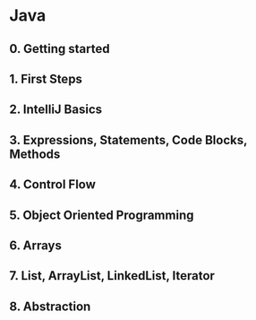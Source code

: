# Java

## 0. Getting started
## 1. First Steps
## 2. IntelliJ Basics
## 3. Expressions, Statements, Code Blocks, Methods
## 4. Control Flow
## 5. Object Oriented Programming
## 6. Arrays
## 7. List, ArrayList, LinkedList, Iterator
## 8. Abstraction



























